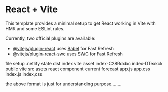 # React + Vite

This template provides a minimal setup to get React working in Vite with HMR and some ESLint rules.

Currently, two official plugins are available:

- [@vitejs/plugin-react](https://github.com/vitejs/vite-plugin-react/blob/main/packages/plugin-react/README.md) uses [Babel](https://babeljs.io/) for Fast Refresh
- [@vitejs/plugin-react-swc](https://github.com/vitejs/vite-plugin-react-swc) uses [SWC](https://swc.rs/) for Fast Refresh



file setup 
.netlify
      state
dist
    index
    vite
    asset
        index-C28Rdxbc
        index-DTexkck
public
    vite
src
    asets
      react
    component
      current
      forecast
    app.js
    app.css
    index.js
    index,css

the above format is just for understanding purpose........
    
        
